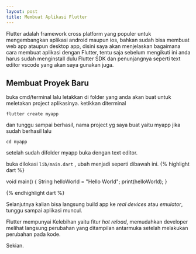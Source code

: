 ```yaml
---
layout: post
title: Membuat Aplikasi Flutter
---
```


Flutter adalah framework cross platform yang populer untuk mengembangkan aplikasi android maupun ios, bahkan sudah bisa membuat web app ataupun desktop app, disini saya akan menjelaskan bagaimana cara membuat aplikasi dengan Flutter, tentu saja sebelum mengikuti ini anda harus sudah menginstall dulu Flutter SDK dan penunjangnya seperti text editor vscode yang akan saya gunakan juga.

## Membuat Proyek Baru

buka cmd/terminal lalu letakkan di folder yang anda akan buat untuk meletakan project aplikasinya.
ketikkan diterminal

`flutter create myapp`

dan tunggu sampai berhasil, nama project yg saya buat yaitu myapp jika sudah berhasil lalu

`cd myapp`

setelah sudah difolder myapp buka dengan text editor.

buka dilokasi `lib/main.dart` , ubah menjadi seperti dibawah ini.
{% highlight dart %}

void main() {
String helloWorld = "Hello World";
print(helloWorld);
}

{% endhighlight dart %}

Selanjutnya kalian bisa langsung build app ke _real devices_ atau _emulator_, tunggu sampai aplikasi muncul.

Flutter mempunyai Kelebihan yaitu fitur _hot reload_, memudahkan developer melihat langsung perubahan yang ditampilan antarmuka setelah melakukan perubahan pada kode.

Sekian.
